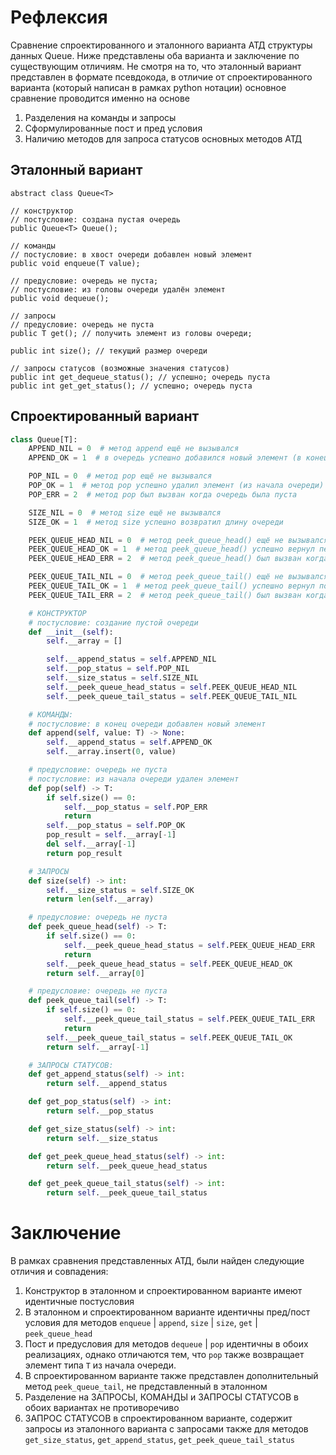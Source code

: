 # Рефлексия
Сравнение спроектированного и эталонного варианта АТД структуры данных Queue. 
Ниже представлены оба варианта и заключение по существующим отличиям. Не смотря на то, 
что эталонный вариант представлен в формате псевдокода, в отличие от спроектированного варианта 
(который написан в рамках python нотации) основное сравнение проводится именно на основе 
1. Разделения на команды и запросы
2. Сформулированные пост и пред условия
3. Наличию методов для запроса статусов основных методов АТД

## Эталонный вариант
```pseudocode
abstract class Queue<T>

// конструктор
// постусловие: создана пустая очередь
public Queue<T> Queue();

// команды
// постусловие: в хвост очереди добавлен новый элемент
public void enqueue(T value);

// предусловие: очередь не пуста;
// постусловие: из головы очереди удалён элемент
public void dequeue();

// запросы
// предусловие: очередь не пуста
public T get(); // получить элемент из головы очереди; 

public int size(); // текущий размер очереди

// запросы статусов (возможные значения статусов)
public int get_dequeue_status(); // успешно; очередь пуста
public int get_get_status(); // успешно; очередь пуста
```

## Спроектированный вариант
```python
class Queue[T]:
    APPEND_NIL = 0  # метод append ещё не вызывался
    APPEND_OK = 1  # в очередь успешно добавился новый элемент (в конец очереди)

    POP_NIL = 0  # метод pop ещё не вызывался
    POP_OK = 1  # метод pop успешно удалил элемент (из начала очереди)
    POP_ERR = 2  # метод pop был вызван когда очередь была пуста

    SIZE_NIL = 0  # метод size ещё не вызывался
    SIZE_OK = 1  # метод size успешно возвратил длину очереди

    PEEK_QUEUE_HEAD_NIL = 0  # метод peek_queue_head() ещё не вызывался
    PEEK_QUEUE_HEAD_OK = 1  # метод peek_queue_head() успешно вернул первый элемент очереди
    PEEK_QUEUE_HEAD_ERR = 2  # метод peek_queue_head() был вызван когда очередь была пуста

    PEEK_QUEUE_TAIL_NIL = 0  # метод peek_queue_tail() ещё не вызывался
    PEEK_QUEUE_TAIL_OK = 1  # метод peek_queue_tail() успешно вернул последний элемент очереди
    PEEK_QUEUE_TAIL_ERR = 2  # метод peek_queue_tail() был вызван когда очередь была пуста

    # КОНСТРУКТОР
    # постусловие: создание пустой очереди
    def __init__(self):
        self.__array = []

        self.__append_status = self.APPEND_NIL
        self.__pop_status = self.POP_NIL
        self.__size_status = self.SIZE_NIL
        self.__peek_queue_head_status = self.PEEK_QUEUE_HEAD_NIL
        self.__peek_queue_tail_status = self.PEEK_QUEUE_TAIL_NIL

    # КОМАНДЫ:
    # постусловие: в конец очереди добавлен новый элемент
    def append(self, value: T) -> None:
        self.__append_status = self.APPEND_OK
        self.__array.insert(0, value)

    # предусловие: очередь не пуста
    # постусловие: из начала очереди удален элемент
    def pop(self) -> T:
        if self.size() == 0:
            self.__pop_status = self.POP_ERR
            return
        self.__pop_status = self.POP_OK
        pop_result = self.__array[-1]
        del self.__array[-1]
        return pop_result

    # ЗАПРОСЫ
    def size(self) -> int:
        self.__size_status = self.SIZE_OK
        return len(self.__array)

    # предусловие: очередь не пуста
    def peek_queue_head(self) -> T:
        if self.size() == 0:
            self.__peek_queue_head_status = self.PEEK_QUEUE_HEAD_ERR
            return
        self.__peek_queue_head_status = self.PEEK_QUEUE_HEAD_OK
        return self.__array[0]

    # предусловие: очередь не пуста
    def peek_queue_tail(self) -> T:
        if self.size() == 0:
            self.__peek_queue_tail_status = self.PEEK_QUEUE_TAIL_ERR
            return
        self.__peek_queue_tail_status = self.PEEK_QUEUE_TAIL_OK
        return self.__array[-1]

    # ЗАПРОСЫ СТАТУСОВ:
    def get_append_status(self) -> int:
        return self.__append_status

    def get_pop_status(self) -> int:
        return self.__pop_status

    def get_size_status(self) -> int:
        return self.__size_status

    def get_peek_queue_head_status(self) -> int:
        return self.__peek_queue_head_status

    def get_peek_queue_tail_status(self) -> int:
        return self.__peek_queue_tail_status
```

# Заключение 
В рамках сравнения представленных АТД, были найден следующие отличия и совпадения:
1. Конструктор в эталонном и спроектированном варианте имеют идентичные постусловия
2. В эталонном и спроектированном варианте идентичны пред/пост условия для методов `enqueue` | `append`, `size` | `size`,
`get` | `peek_queue_head`
3. Пост и предусловия для методов `dequeue` | `pop` идентичны в обоих реализациях, однако отличаются тем, что `pop` 
также возвращает элемент типа `T` из начала очереди. 
4. В спроектированном варианте также представлен дополнительный метод `peek_queue_tail`, не представленный в эталонном
5. Разделение на ЗАПРОСЫ, КОМАНДЫ и ЗАПРОСЫ СТАТУСОВ в обоих вариантах не противоречиво
6. ЗАПРОС СТАТУСОВ в спроектированном варианте, содержит запросы из эталонного варианта с запросами также для методов 
`get_size_status`, `get_append_status`, `get_peek_queue_tail_status`
